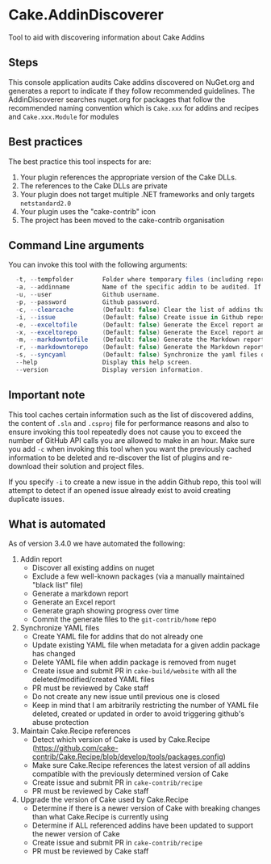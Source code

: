 # Cake.AddinDiscoverer
Tool to aid with discovering information about Cake Addins

## Steps
This console application audits Cake addins discovered on NuGet.org and generates a report to indicate if they follow recommended guidelines. 
The AddinDiscoverer searches nuget.org for packages that follow the recommended naming convention which is `Cake.xxx` for addins and recipes and `Cake.xxx.Module` for modules

## Best practices

The best practice this tool inspects for are:

1. Your plugin references the appropriate version of the Cake DLLs.
2. The references to the Cake DLLs are private
3. Your plugin does not target multiple .NET frameworks and only targets `netstandard2.0`
4. Your plugin uses the "cake-contrib" icon
5. The project has been moved to the cake-contrib organisation

## Command Line arguments

You can invoke this tool with the following arguments:

```csharp
  -t, --tempfolder        Folder where temporary files (including reports) are saved.
  -a, --addinname         Name of the specific addin to be audited. If omitted, all addins are audited.
  -u, --user              Github username.
  -p, --password          Github password.
  -c, --clearcache        (Default: false) Clear the list of addins that was previously cached.
  -i, --issue             (Default: false) Create issue in Github repositories that do not meet recommendations.
  -e, --exceltofile       (Default: false) Generate the Excel report and write to a file.
  -x, --exceltorepo       (Default: false) Generate the Excel report and commit to cake-contrib repo.
  -m, --markdowntofile    (Default: false) Generate the Markdown report and write to a file.
  -r, --markdowntorepo    (Default: false) Generate the Markdown report and commit to cake-contrib repo.
  -s, --syncyaml          (Default: false) Synchronize the yaml files on Cake's web site with the packages discovered on NuGet.
  --help                  Display this help screen.
  --version               Display version information.
```

## Important note

This tool caches certain information such as the list of discovered addins, the content of `.sln` and `.csproj` file for performance reasons and also to ensure invoking this tool repeatedly does not cause you to exceed the number of GitHub API calls you are allowed to make in an hour. Make sure you add `-c` when invoking this tool when you want the previously cached information to be deleted and re-discover the list of plugins and re-download their solution and project files.

If you specify `-i` to create a new issue in the addin Github repo, this tool will attempt to detect if an opened issue already exist to avoid creating duplicate issues.

## What is automated

As of version 3.4.0 we have automated the following:
1. Addin report
	- Discover all existing addins on nuget
	- Exclude a few well-known packages (via a manually maintained "black list" file)
	- Generate a markdown report
	- Generate an Excel report
	- Generate graph showing progress over time
	- Commit the generate files to the `git-contrib/home` repo
2. Synchronize YAML files
	- Create YAML file for addins that do not already one
	- Update existing YAML file when metadata for a given addin package has changed
	- Delete YAML file when addin package is removed from nuget
	- Create issue and submit PR in `cake-build/website` with all the deleted/modified/created YAML files
	- PR must be reviewed by Cake staff
	- Do not create any new issue until previous one is closed
	- Keep in mind that I am arbitrarily restricting the number of YAML file deleted, created or updated in order to avoid triggering github's abuse protection
3. Maintain Cake.Recipe references
	- Detect which version of Cake is used by Cake.Recipe (https://github.com/cake-contrib/Cake.Recipe/blob/develop/tools/packages.config)
	- Make sure Cake.Recipe references the latest version of all addins compatible with the previously determined version of Cake
	- Create issue and submit PR in `cake-contrib/recipe`
	- PR must be reviewed by Cake staff
4. Upgrade the version of Cake used by Cake.Recipe
	- Determine if there is a newer version of Cake with breaking changes than what Cake.Recipe is currently using
	- Determine if ALL referenced addins have been updated to support the newer version of Cake
	- Create issue and submit PR in `cake-contrib/recipe`
	- PR must be reviewed by Cake staff
